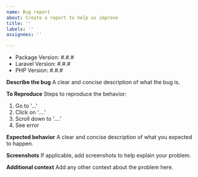 ```yaml
---
name: Bug report
about: Create a report to help us improve
title: ''
labels: ''
assignees: ''

---
```


<!-- DO NOT THROW THIS AWAY -->
<!-- Fill out the FULL versions with patch versions -->

- Package Version: #.#.#
- Laravel Version: #.#.#
- PHP Version: #.#.#

**Describe the bug**
A clear and concise description of what the bug is.


**To Reproduce**
Steps to reproduce the behavior:
1. Go to '...'
2. Click on '....'
3. Scroll down to '....'
4. See error

**Expected behavior**
A clear and concise description of what you expected to happen.

**Screenshots**
If applicable, add screenshots to help explain your problem.

**Additional context**
Add any other context about the problem here.
